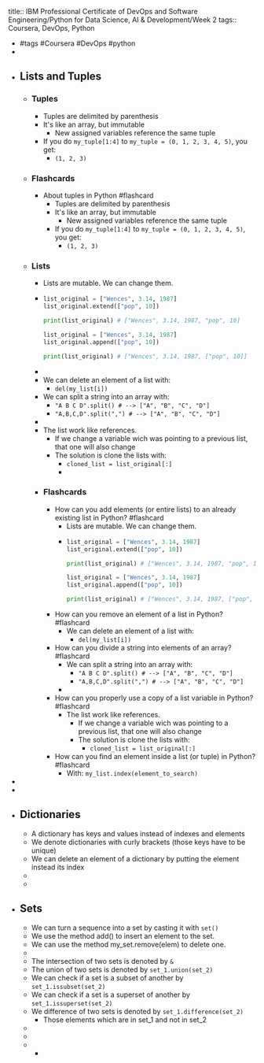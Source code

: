 title:: IBM Professional Certificate of DevOps and Software Engineering/Python for Data Science, AI & Development/Week 2
tags:: Coursera, DevOps, Python

- #tags #Coursera #DevOps #python
-
- ## Lists and Tuples
	- ### Tuples
		- Tuples are delimited by parenthesis
		- It's like an array, but immutable
			- New assigned variables reference the same tuple
		- If you do `my_tuple[1:4]` to `my_tuple = (0, 1, 2, 3, 4, 5)`, you get:
			- `(1, 2, 3)`
	- ### Flashcards
		- About tuples in Python #flashcard
			- Tuples are delimited by parenthesis
			- It's like an array, but immutable
				- New assigned variables reference the same tuple
			- If you do `my_tuple[1:4]` to `my_tuple = (0, 1, 2, 3, 4, 5)`, you get:
				- `(1, 2, 3)`
	- ### Lists
		- Lists are mutable. We can change them.
		- ```python
		  list_original = ["Wences", 3.14, 1987]
		  list_original.extend(["pop", 10])
		  
		  print(list_original) # ["Wences", 3.14, 1987, "pop", 10]
		  
		  list_original = ["Wences", 3.14, 1987]
		  list_original.append(["pop", 10])
		  
		  print(list_original) # ["Wences", 3.14, 1987, ["pop", 10]]
		  ```
		-
		- We can delete an element of a list with:
			- `del(my_list[i])`
		- We can split a string into an array with:
			- `"A B C D".split() # --> ["A", "B", "C", "D"]`
			- `"A,B,C,D".split(",") # --> ["A", "B", "C", "D"]`
		-
		- The list work like references.
			- If we change a variable wich was pointing to a previous list, that one will also change
			- The solution is clone the lists with:
				- `cloned_list = list_original[:]`
				-
		- ### Flashcards
			- How can you add elements (or entire lists) to an already existing list in Python? #flashcard
				- Lists are mutable. We can change them.
				- ```python
				  list_original = ["Wences", 3.14, 1987]
				  list_original.extend(["pop", 10])
				  
				  print(list_original) # ["Wences", 3.14, 1987, "pop", 10]
				  
				  list_original = ["Wences", 3.14, 1987]
				  list_original.append(["pop", 10])
				  
				  print(list_original) # ["Wences", 3.14, 1987, ["pop", 10]]
				  ```
			- How can you remove an element of a list in Python? #flashcard
				- We can delete an element of a list with:
					- `del(my_list[i])`
			- How can you divide a string into elements of an array? #flashcard
				- We can split a string into an array with:
					- `"A B C D".split() # --> ["A", "B", "C", "D"]`
					- `"A,B,C,D".split(",") # --> ["A", "B", "C", "D"]`
				-
			- How can you properly use a copy of a list variable in Python? #flashcard
				- The list work like references.
					- If we change a variable wich was pointing to a previous list, that one will also change
					- The solution is clone the lists with:
						- `cloned_list = list_original[:]`
			- How can you find an element inside a list (or tuple) in Python? #flashcard
				- With: `my_list.index(element_to_search)`
-
-
- ## Dictionaries
	- A dictionary has keys and values instead of indexes and elements
	- We denote dictionaries with curly brackets (those keys have to be unique)
	- We can delete an element of a dictionary by putting the element instead its index
	-
	-
- ## Sets
	- We can turn a sequence into a set by casting it with `set()`
	- We use the method add() to insert an element to the set.
	- We can use the method my_set.remove(elem) to delete one.
	-
	- The intersection of two sets is denoted by `&`
	- The union of two sets is denoted by `set_1.union(set_2)`
	- We can check if a set is a subset of another by `set_1.issubset(set_2)`
	- We can check if a set is a superset of another by `set_1.issuperset(set_2)`
	- We difference of two sets is denoted by `set_1.difference(set_2)`
		- Those elements which are in set_1 and not in set_2
	-
	-
	-
		-